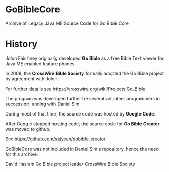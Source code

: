 # GoBibleCore
Archive of Legacy Java ME Source Code for Go Bible Core

# History
Jolon Faichney originally developed **Go Bible** as a free Bible Text viewer for Java ME enabled feature phones.

In 2008, the **CrossWire Bible Society** formally adopted the Go Bible project by agreement with Jolon.

For further details see https://crosswire.org/wiki/Projects:Go_Bible

The program was developed further be several volunteer programmers in succession, ending with Daniel Sim.

During most of that time, the source code was hosted by **Google Code**.

After Google stopped hosting code, the source code for **Go Bible Creator** was moved to github.

See https://github.com/xkjyeah/gobible-creator

GoBibleCore was not included in Daniel Sim's repository, hence the need for this archive.

David Haslam
Go Bible project leader
CrossWire Bible Society
